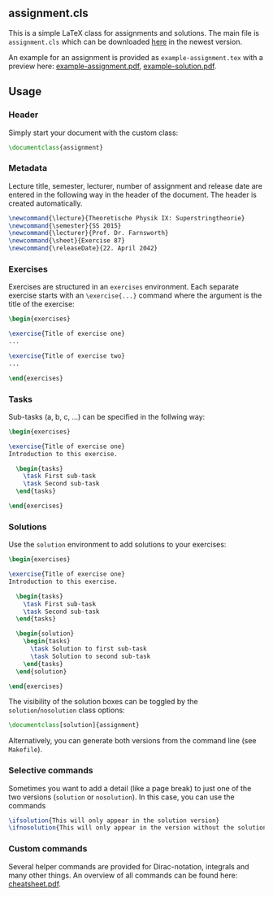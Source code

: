 ## assignment.cls

This is a simple LaTeX class for assignments and solutions.
The main file is `assignment.cls` which can be downloaded
[here](https://raw.githubusercontent.com/sharkdp/itp3-exercises-template/master/assignment.cls)
in the newest version.

An example for an assignment is provided as `example-assignment.tex`
with a preview here: [example-assignment.pdf](https://github.com/sharkdp/itp3-exercises-template/raw/master/example-assignment.pdf), [example-solution.pdf](https://github.com/sharkdp/itp3-exercises-template/raw/master/example-solution.pdf).

## Usage

### Header
Simply start your document with the custom class:
```tex
\documentclass{assignment}
```

### Metadata
Lecture title, semester, lecturer, number of assignment and release date
are entered in the following way in the header of the document. The header
is created automatically.
```tex
\newcommand{\lecture}{Theoretische Physik IX: Superstringtheorie}
\newcommand{\semester}{SS 2015}
\newcommand{\lecturer}{Prof. Dr. Farnsworth}
\newcommand{\sheet}{Exercise 87}
\newcommand{\releaseDate}{22. April 2042}
```

### Exercises
Exercises are structured in an `exercises` environment. Each
separate exercise starts with an `\exercise{...}` command where
the argument is the title of the exercise:
```tex
\begin{exercises}

\exercise{Title of exercise one}
...

\exercise{Title of exercise two}
...

\end{exercises}
```

### Tasks
Sub-tasks (a, b, c, ...) can be specified in the follwing way:
```tex
\begin{exercises}

\exercise{Title of exercise one}
Introduction to this exercise.

  \begin{tasks}
    \task First sub-task
    \task Second sub-task
  \end{tasks}

\end{exercises}
```

### Solutions
Use the `solution` environment to add solutions to your exercises:
```tex
\begin{exercises}

\exercise{Title of exercise one}
Introduction to this exercise.

  \begin{tasks}
    \task First sub-task
    \task Second sub-task
  \end{tasks}

  \begin{solution}
    \begin{tasks}
      \task Solution to first sub-task
      \task Solution to second sub-task
    \end{tasks}
  \end{solution}

\end{exercises}
```
The visibility of the solution boxes can be toggled by the `solution`/`nosolution` class options:
```tex
\documentclass[solution]{assignment}
```
Alternatively, you can generate both versions from the command line (see `Makefile`).

### Selective commands
Sometimes you want to add a detail (like a page break) to just one of the two versions (`solution` or `nosolution`). In this case, you can use the commands
```tex
\ifsolution{This will only appear in the solution version}
\ifnosolution{This will only appear in the version without the solutions}
```

### Custom commands
Several helper commands are provided for Dirac-notation, integrals
and many other things. An overview of all commands can be found here:
[cheatsheet.pdf](https://github.com/sharkdp/latex-report/raw/master/tools/cheatsheet.pdf).
